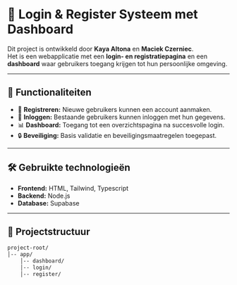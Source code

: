 # 🔐 Login & Register Systeem met Dashboard

Dit project is ontwikkeld door **Kaya Altona** en **Maciek Czerniec**.  
Het is een webapplicatie met een **login- en registratiepagina** en een **dashboard** waar gebruikers toegang krijgen tot hun persoonlijke omgeving.

---

## 🚀 Functionaliteiten
- 👤 **Registreren:** Nieuwe gebruikers kunnen een account aanmaken.
- 🔑 **Inloggen:** Bestaande gebruikers kunnen inloggen met hun gegevens.
- 📊 **Dashboard:** Toegang tot een overzichtspagina na succesvolle login.
- 🔒 **Beveiliging:** Basis validatie en beveiligingsmaatregelen toegepast.

---

## 🛠️ Gebruikte technologieën
- **Frontend:** HTML, Tailwind, Typescript  
- **Backend:** Node.js 
- **Database:** Supabase 

---

## 📂 Projectstructuur
```bash
project-root/
│-- app/
    │-- dashboard/
    │-- login/
    │-- register/